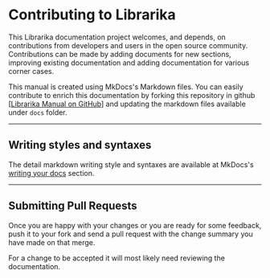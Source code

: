 # Contributing to Librarika

This Librarika documentation project welcomes, and depends, on contributions from developers and users in the open source community. Contributions can be made by adding documents for new sections, improving existing documentation and adding documentation for various corner cases.


This manual is created using MkDocs's Markdown files. You can easily contribute 
to enrich this documentation by forking this repository in github [[Librarika 
Manual on GitHub](https://github.com/Librarika/manual)] and updating the markdown 
files available under `docs` folder.

---

## Writing styles and syntaxes

The detail markdown writing style and syntaxes are available at MkDocs's [writing your docs](https://mkdocs.readthedocs.io/en/stable/user-guide/writing-your-docs/) section.

---

## Submitting Pull Requests

Once you are happy with your changes or you are ready for some feedback, push it to your fork and send a pull request with the change summary you have made on that merge. 

For a change to be accepted it will most likely need reviewing the documentation.
